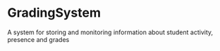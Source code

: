 # GradingSystem
A system for storing and monitoring information about student activity, presence and grades
